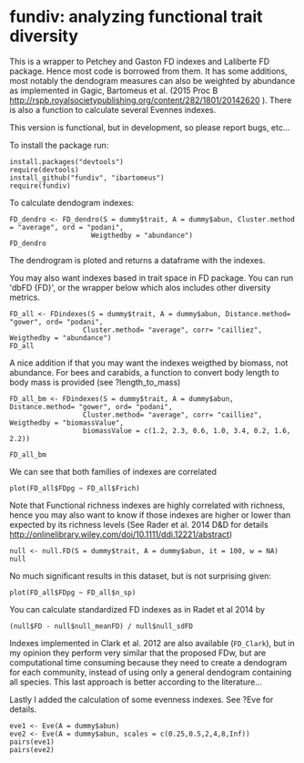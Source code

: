 fundiv: analyzing functional trait diversity
========================================================

This is a wrapper to Petchey and Gaston FD indexes and Laliberte FD package. Hence most code is borrowed from them. It has some additions, most notably the dendogram measures can also be weighted by abundance as implemented in Gagic, Bartomeus et al. (2015 Proc B http://rspb.royalsocietypublishing.org/content/282/1801/20142620 ). There is also a function to calculate several Evennes indexes.

This version is functional, but in development, so please report bugs, etc...

To install the package run:

```{r}
install.packages("devtools")
require(devtools)
install_github("fundiv", "ibartomeus")
require(fundiv)
```

To calculate dendogram indexes:

```{r}
FD_dendro <- FD_dendro(S = dummy$trait, A = dummy$abun, Cluster.method = "average", ord = "podani",
                    Weigthedby = "abundance")
FD_dendro
```

The dendrogram is ploted and returns a dataframe with the indexes.


You may also want indexes based in trait space in FD package. You can run 'dbFD {FD}',
or the wrapper below which alos includes other diversity metrics.

```{r}
FD_all <- FDindexes(S = dummy$trait, A = dummy$abun, Distance.method= "gower", ord= "podani", 
                  Cluster.method= "average", corr= "cailliez", Weigthedby = "abundance")
FD_all
```

A nice addition if that you may want the indexes weigthed by biomass, not abundance. For bees and carabids, a function to convert body length to body mass is provided (see ?length_to_mass)

```{r}
FD_all_bm <- FDindexes(S = dummy$trait, A = dummy$abun, Distance.method= "gower", ord= "podani", 
                  Cluster.method= "average", corr= "cailliez", Weigthedby = "biomassValue",
                  biomassValue = c(1.2, 2.3, 0.6, 1.0, 3.4, 0.2, 1.6, 2.2))

FD_all_bm
```

We can see that both families of indexes are correlated

```plot(FD_all$FDpg ~ FD_all$Frich)```

Note that Functional richness indexes are highly correlated with richness, hence you may also want to know if those indexes are higher or lower than expected by its richness levels (See Rader et al. 2014 D&D for details http://onlinelibrary.wiley.com/doi/10.1111/ddi.12221/abstract)

```{r}
null <- null.FD(S = dummy$trait, A = dummy$abun, it = 100, w = NA)
null
```

No much significant results in this dataset, but is not surprising given:

```plot(FD_all$FDpg ~ FD_all$n_sp)```

You can calculate standardized FD indexes as in Radet et al 2014 by 

```{r}
(null$FD - null$null_meanFD) / null$null_sdFD
```

Indexes implemented in Clark et al. 2012 are also available (`FD_Clark`), but in my opinion they perform very similar that the proposed FDw, but are computational time consuming because they need to 
create a dendogram for each community, instead of using only a general dendogram containing all species. This last approach is better according to the literature...

Lastly I added the calculation of some evenness indexes. See ?Eve for details.

```{r}
eve1 <- Eve(A = dummy$abun)
eve2 <- Eve(A = dummy$abun, scales = c(0.25,0.5,2,4,8,Inf))
pairs(eve1)
pairs(eve2)
```


